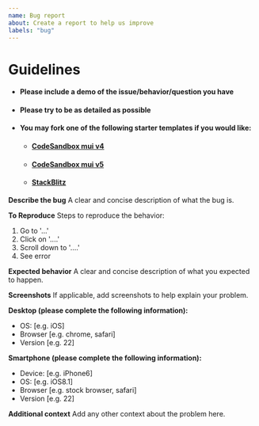 ```yaml
---
name: Bug report
about: Create a report to help us improve
labels: "bug"
---
```


# Guidelines

- #### Please include a demo of the issue/behavior/question you have

- #### Please try to be as detailed as possible

- #### You may fork one of the following starter templates if you would like:

  - #### [CodeSandbox mui v4](https://codesandbox.io/s/material-table-starter-template-forked-q85qi?file=/src/index.js)
  - #### [CodeSandbox mui v5](https://codesandbox.io/s/material-table-starter-template-forked-q85qi?file=/src/index.js)
  - #### [StackBlitz](https://stackblitz.com/edit/material-table-starter-template)

**Describe the bug**
A clear and concise description of what the bug is.

**To Reproduce**
Steps to reproduce the behavior:

1. Go to '...'
2. Click on '....'
3. Scroll down to '....'
4. See error

**Expected behavior**
A clear and concise description of what you expected to happen.

**Screenshots**
If applicable, add screenshots to help explain your problem.

**Desktop (please complete the following information):**

- OS: [e.g. iOS]
- Browser [e.g. chrome, safari]
- Version [e.g. 22]

**Smartphone (please complete the following information):**

- Device: [e.g. iPhone6]
- OS: [e.g. iOS8.1]
- Browser [e.g. stock browser, safari]
- Version [e.g. 22]

**Additional context**
Add any other context about the problem here.
